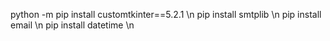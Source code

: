 python -m pip install customtkinter==5.2.1 \n 
pip install smtplib \n
pip install email \n
pip install datetime \n
